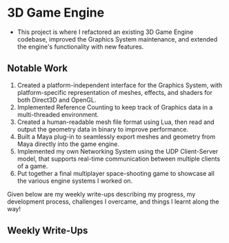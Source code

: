# 3D Game Engine

- This project is where I refactored an existing 3D Game Engine codebase, improved the Graphics System maintenance, and extended the engine's functionality with new features.

## Notable Work
  
  1. Created a platform-independent interface for the Graphics System, with platform-specific representation of meshes, effects, and shaders for both Direct3D and OpenGL.
  2. Implemented Reference Counting to keep track of Graphics data in a multi-threaded environment.
  3. Created a human-readable mesh file format using Lua, then read and output the geometry data in binary to improve performance.
  4. Built a Maya plug-in to seamlessly export meshes and geometry from Maya directly into the game engine.
  5. Implemented my own Networking System using the UDP Client-Server model, that supports real-time communication between multiple clients of a game.
  6. Put together a final multiplayer space-shooting game to showcase all the various engine systems I worked on.



Given below are my weekly write-ups describing my progress, my development process, challenges I overcame, and things I learnt along the way!

## Weekly Write-Ups
